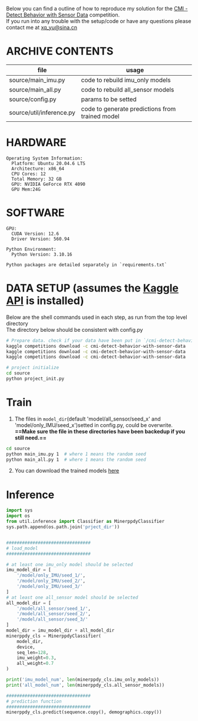 Below you can find a outline of how to reproduce my solution for the [CMI - Detect Behavior with Sensor Data](https://www.kaggle.com/competitions/cmi-detect-behavior-with-sensor-data/overview) competition.  
If you run into any trouble with the setup/code or have any questions please contact me at xq_yu@sina.cn

# ARCHIVE CONTENTS
|file|usage|
|---|---|
|source/main_imu.py|code to rebuild imu_only models|
|source/main_all.py|code to rebuild all_sensor models|
|source/config.py|params to be setted|
|source/util/inference.py|code to generate predictions from trained model|


# HARDWARE
```
Operating System Information:
  Platform: Ubuntu 20.04.6 LTS
  Architecture: x86_64
  CPU Cores: 12
  Total Memory: 32 GB
  GPU: NVIDIA GeForce RTX 4090
  GPU Mem:24G
```

# SOFTWARE
```
GPU:
  CUDA Version: 12.6
  Driver Version: 560.94

Python Environment:
  Python Version: 3.10.16

Python packages are detailed separately in `requirements.txt`
```

# DATA SETUP (assumes the [Kaggle API](https://github.com/Kaggle/kaggle-api) is installed)
Below are the shell commands used in each step, as run from the top level directory  
The directory below should be consistent with config.py
```sh
# Prepare data. check if your data have been put in `/cmi-detect-behavior-with-sensor-data`(can be setted in Config of main_imu.py and main_all.py)
kaggle competitions download -c cmi-detect-behavior-with-sensor-data
kaggle competitions download -c cmi-detect-behavior-with-sensor-data
kaggle competitions download -c cmi-detect-behavior-with-sensor-data

# project initialize
cd source
python project_init.py


```
# Train
1. The files in `model_dir`(default 'model/all_sensor/seed_x' and 'model/only_IMU/seed_x')setted in config.py, could be overwrite.
**==Make sure the file in these directories have been backedup if you still need.==**
``` sh
cd source
python main_imu.py 1  # where 1 means the random seed
python main_all.py 1  # where 1 means the random seed
```
2. You can download the trained models [here](https://www.kaggle.com/datasets/minerppdy/cmi-minerppdy-model/)

# Inference
```python
import sys
import os
from util.inference import Classifier as MinerppdyClassifier
sys.path.append(os.path.join('prject_dir'))


################################
# load_model
################################

# at least one imu_only model should be selected
imu_model_dir = [
    '/model/only_IMU/seed_1/',
    '/model/only_IMU/seed_2/',
    '/model/only_IMU/seed_3/'
]
# at least one all_sensor model should be selected
all_model_dir = [
    '/model/all_sensor/seed_1/',
    '/model/all_sensor/seed_2/',
    '/model/all_sensor/seed_3/'
]
model_dir = imu_model_dir + all_model_dir
minerppdy_cls = MinerppdyClassifier(
    model_dir,
    device,
    seq_len=128,
    imu_weight=0.3,
    all_weight=0.7
)

print('imu_model_num', len(minerppdy_cls.imu_only_models))
print('all_model_num', len(minerppdy_cls.all_sensor_models))

################################
# prediction function 
################################
minerppdy_cls.predict(sequence.copy(), demographics.copy())
```